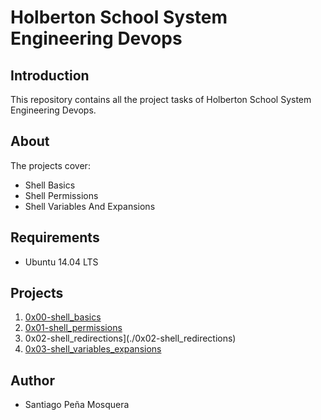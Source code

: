 # Holberton School System Engineering Devops

## Introduction 
This repository contains all the project tasks of Holberton School System Engineering Devops.

## About
The projects cover:
- Shell Basics
- Shell Permissions
- Shell Variables And Expansions

## Requirements
* Ubuntu 14.04 LTS

## Projects
1. [0x00-shell_basics](./0x00-shell_basics)
2. [0x01-shell_permissions](./0x01-shell_permissions)
3. 0x02-shell_redirections](./0x02-shell_redirections)
4. [0x03-shell_variables_expansions](./0x03-shell_variables_expansions)

## Author
* Santiago Peña Mosquera
